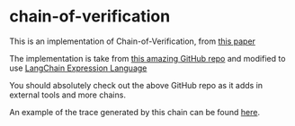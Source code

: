 # chain-of-verification

This is an implementation of Chain-of-Verification, from [this paper](https://arxiv.org/abs/2309.11495)

The implementation is take from [this amazing GitHub repo](https://github.com/ritun16/chain-of-verification) and modified to use [LangChain Expression Language](https://python.langchain.com/docs/expression_language/)

You should absolutely check out the above GitHub repo as it adds in external tools and more chains.

An example of the trace generated by this chain can be found [here](https://smith.langchain.com/public/79577c0a-36a3-43a6-ba89-f11294c95875/r).
